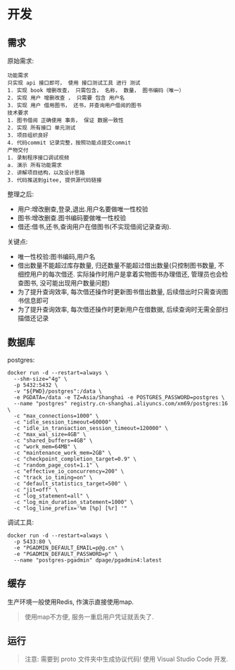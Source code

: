 # 开发

## 需求

原始需求:

```
功能需求
只实现 api 接口即可， 使用 接口测试工具 进行 测试
1. 实现 book 增删改查， 只需包含， 名称， 数量， 图书编码（唯一）
2. 实现 用户 增删改查 ， 只需要 包含 用户名
3. 实现 用户 借用图书， 还书，并查询用户借阅的图书
技术要求
1. 图书借阅 正确使用 事务， 保证 数据一致性
2. 实现 所有接口 单元测试
3. 项目组织良好
4. 代码commit 记录完整，按照功能点提交commit
产物交付
1. 录制程序接口调试视频
a. 演示 所有功能需求
2. 讲解项目结构，以及设计思路
3. 代码推送到gitee, 提供源代码链接
```

整理之后:

* 用户:增改删查,登录,退出.用户名要做唯一性校验
* 图书:增改删查.图书编码要做唯一性校验
* 借还:借书,还书,查询用户在借图书(不实现借阅记录查询).

关键点:

* 唯一性校验:图书编码,用户名
* 借出数量不能超过库存数量, 归还数量不能超过借出数量(只控制图书数量, 不细控用户的每次借还. 实际操作时用户是拿着实物图书办理借还, 管理员也会检查图书, 没可能出现用户数量问题)
* 为了提升查询效率, 每次借还操作时更新图书借出数量, 后续借出时只需查询图书信息即可
* 为了提升查询效率, 每次借还操作时更新用户在借数据, 后续查询时无需全部扫描借还记录

## 数据库

postgres:

```
docker run -d --restart=always \
  --shm-size="4g" \
  -p 5432:5432 \
  -v "${PWD}/postgres":/data \
  -e PGDATA=/data -e TZ=Asia/Shanghai -e POSTGRES_PASSWORD=postgres \
  --name "postgres" registry.cn-shanghai.aliyuncs.com/xm69/postgres:16 \
  -c "max_connections=1000" \
  -c "idle_session_timeout=60000" \
  -c "idle_in_transaction_session_timeout=120000" \
  -c "max_wal_size=4GB" \
  -c "shared_buffers=4GB" \
  -c "work_mem=64MB" \
  -c "maintenance_work_mem=2GB" \
  -c "checkpoint_completion_target=0.9" \
  -c "random_page_cost=1.1" \
  -c "effective_io_concurrency=200" \
  -c "track_io_timing=on" \
  -c "default_statistics_target=500" \
  -c "jit=off" \
  -c "log_statement=all" \
  -c "log_min_duration_statement=1000" \
  -c "log_line_prefix='%m [%p] [%r] '"
```

调试工具:

```
docker run -d --restart=always \
  -p 5433:80 \
  -e "PGADMIN_DEFAULT_EMAIL=p@g.cn" \
  -e "PGADMIN_DEFAULT_PASSWORD=p" \
  --name "postgres-pgadmin" dpage/pgadmin4:latest
```

## 缓存

生产环境一般使用Redis, 作演示直接使用map.

> 使用map不方便, 服务一重启用户凭证就丢失了.


## 运行

> 注意: 需要到 proto 文件夹中生成协议代码! 使用 Visual Studio Code 开发.

